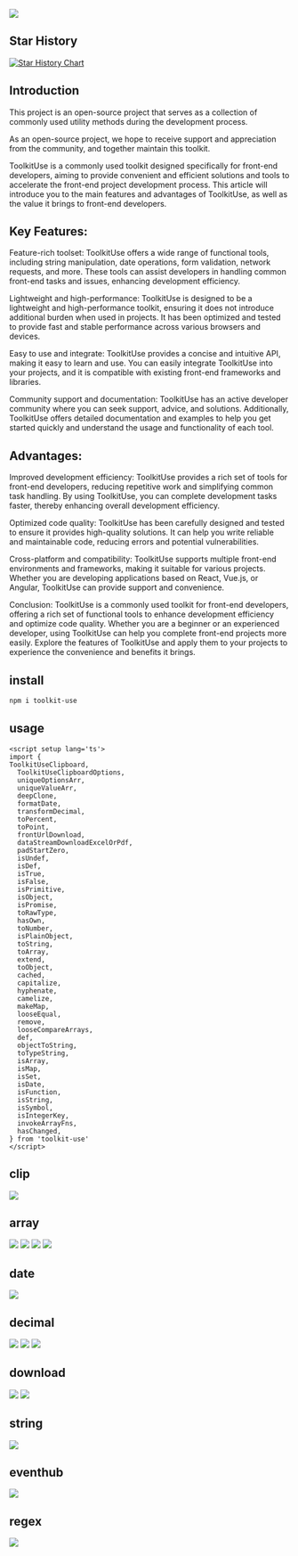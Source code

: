 ![](https://kennana.github.io/toolkit-use/logo.png)

## Star History

[![Star History Chart](https://api.star-history.com/svg?repos=KenNaNa/toolkit-use&type=Date)](https://star-history.com/#KenNaNa/toolkit-use&Date)


## Introduction
This project is an open-source project that serves as a collection of commonly used utility methods during the development process.

As an open-source project, we hope to receive support and appreciation from the community, and together maintain this toolkit.

ToolkitUse is a commonly used toolkit designed specifically for front-end developers, aiming to provide convenient and efficient solutions and tools to accelerate the front-end project development process. This article will introduce you to the main features and advantages of ToolkitUse, as well as the value it brings to front-end developers.

## Key Features:
Feature-rich toolset: ToolkitUse offers a wide range of functional tools, including string manipulation, date operations, form validation, network requests, and more. These tools can assist developers in handling common front-end tasks and issues, enhancing development efficiency.

Lightweight and high-performance: ToolkitUse is designed to be a lightweight and high-performance toolkit, ensuring it does not introduce additional burden when used in projects. It has been optimized and tested to provide fast and stable performance across various browsers and devices.

Easy to use and integrate: ToolkitUse provides a concise and intuitive API, making it easy to learn and use. You can easily integrate ToolkitUse into your projects, and it is compatible with existing front-end frameworks and libraries.

Community support and documentation: ToolkitUse has an active developer community where you can seek support, advice, and solutions. Additionally, ToolkitUse offers detailed documentation and examples to help you get started quickly and understand the usage and functionality of each tool.

## Advantages:
Improved development efficiency: ToolkitUse provides a rich set of tools for front-end developers, reducing repetitive work and simplifying common task handling. By using ToolkitUse, you can complete development tasks faster, thereby enhancing overall development efficiency.

Optimized code quality: ToolkitUse has been carefully designed and tested to ensure it provides high-quality solutions. It can help you write reliable and maintainable code, reducing errors and potential vulnerabilities.

Cross-platform and compatibility: ToolkitUse supports multiple front-end environments and frameworks, making it suitable for various projects. Whether you are developing applications based on React, Vue.js, or Angular, ToolkitUse can provide support and convenience.

Conclusion:
ToolkitUse is a commonly used toolkit for front-end developers, offering a rich set of functional tools to enhance development efficiency and optimize code quality. Whether you are a beginner or an experienced developer, using ToolkitUse can help you complete front-end projects more easily. Explore the features of ToolkitUse and apply them to your projects to experience the convenience and benefits it brings.

## install

```bash
npm i toolkit-use
```

## usage

```vue
<script setup lang='ts'>
import { 
ToolkitUseClipboard,
  ToolkitUseClipboardOptions,
  uniqueOptionsArr,
  uniqueValueArr,
  deepClone,
  formatDate,
  transformDecimal, 
  toPercent, 
  toPoint,
  frontUrlDownload, 
  dataStreamDownloadExcelOrPdf,
  padStartZero,
  isUndef,
  isDef,
  isTrue,
  isFalse,
  isPrimitive,
  isObject,
  isPromise,
  toRawType,
  hasOwn,
  toNumber,
  isPlainObject,
  toString,
  toArray,
  extend,
  toObject,
  cached,
  capitalize,
  hyphenate,
  camelize,
  makeMap,
  looseEqual,
  remove,
  looseCompareArrays,
  def,
  objectToString,
  toTypeString,
  isArray,
  isMap,
  isSet,
  isDate,
  isFunction,
  isString,
  isSymbol,
  isIntegerKey,
  invokeArrayFns,
  hasChanged,
} from 'toolkit-use'
</script>
```

## clip

![](./toolkituse-starter/docs/imgs/clip.png)


## array

![](./toolkituse-starter/docs/imgs/1.png)
![](./toolkituse-starter/docs/imgs/2.png)
![](./toolkituse-starter/docs/imgs/3.png)
![](./toolkituse-starter/docs/imgs/4.png)

## date 
![](./toolkituse-starter/docs/imgs/5.png)

## decimal
![](./toolkituse-starter/docs/imgs/6.png)
![](./toolkituse-starter/docs/imgs/7.png)
![](./toolkituse-starter/docs/imgs/8.png)

## download
![](./toolkituse-starter/docs/imgs/9.png)
![](./toolkituse-starter/docs/imgs/10.png)

## string
![](./toolkituse-starter/docs/imgs/11.png)

## eventhub
![](./toolkituse-starter/docs/imgs/12.png)

## regex
![](./toolkituse-starter/docs/imgs/13.png)